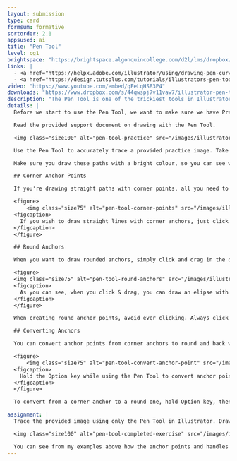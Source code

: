 ```yaml
---
layout: submission
type: card
formsum: formative
sortorder: 2.1
appsused: ai
title: "Pen Tool"
level: cg1
brightspace: "https://brightspace.algonquincollege.com/d2l/lms/dropbox/user/folder_submit_files.d2l?db=66860&grpid=0&isprv=0&bp=0&ou=92671"
links: |
  - <a href="https://helpx.adobe.com/illustrator/using/drawing-pen-curvature-or-pencil.html" target="_blank" title="Draw with the Pen Tool">Draw with the Pen Tool</a>
  - <a href="https://design.tutsplus.com/tutorials/illustrators-pen-tool-the-comprehensive-guide--vector-141" target="_blank" title="Tutsplus: Pen Tool Guide">Tutsplus: Pen Tool Guide</a>
video: "https://www.youtube.com/embed/qFeLqHS83P4"
downloads: "https://www.dropbox.com/s/44qwspj7v11vaw7/illustrator-pen-tool.zip?dl=1"
description: "The Pen Tool is one of the trickiest tools in Illustrator. It's also one of the most fundamental to vector drawing. You need to do your time with the tool in order to tame it."
details: |
  Before we start to use the Pen Tool, we want to make sure we have Precise Cusors turned on in <span class="command">Illustrator CC > Preferences... > General</span>. This will make our Pen Tool cursor a crosshair rather than a fountain pen icon.

  Read the provided support document on drawing with the Pen Tool.

  <img class="size100" alt="pen-tool-practice" src="/images/illustrator-pen-tool/pen-tool-practice.png">

  Use the Pen Tool to accurately trace a provided practice image. Take your time. Follow the instructions. The goal is to create accurate paths with the fewest anchor points possible. The more anchor points you have, the greater the risk you run of having kinked paths.

  Make sure you draw these paths with a bright colour, so you can see what you're doing. Also, remove the fill from your path, so it doesn't cover up your work as you go.

  ## Corner Anchor Points

  If you're drawing straight paths with corner points, all you need to do is click with the Pen Tool. You don't need to drag.

  <figure>
      <img class="size75" alt="pen-tool-corner-points" src="/images/illustrator-pen-tool/pen-tool-corner-points.gif">
  <figcaption>
    If you wish to draw straight lines with corner anchors, just click!
  </figcaption>
  </figure>

  ## Round Anchors

  When you want to draw rounded anchors, simply click and drag in the direction you wish to draw.

  <figure>
  <img class="size75" alt="pen-tool-round-anchors" src="/images/illustrator-pen-tool/pen-tool-round-anchors.gif">
  <figcaption>
    As you can see, when you click & drag, you can draw an elipse with only two anchor points.
  </figcaption>
  </figure>

  When creating round anchor points, avoid ever clicking. Always click & drag.

  ## Converting Anchors

  You can convert anchor points from corner anchors to round and back with the Convert Anchor Point Tool. The tool has a V shaped cursor.

  <figure>
      <img class="size75" alt="pen-tool-convert-anchor-point" src="/images/illustrator-pen-tool/pen-tool-convert-anchor-point.gif">
  <figcaption>
    Hold the Option key while using the Pen Tool to convert anchor points.
  </figcaption>
  </figure>

  To convert from a corner anchor to a round one, hold Option key, then drag the corner anchor. It will convert to a round anchor. To convert a round one to a corner anchor, simply click on the anchor point.

assignment: |
  Trace the provided image using only the Pen Tool in Illustrator. Draw the objects as accurately as possible while using the fewest anchor points possible.

  <img class="size100" alt="pen-tool-completed-exercise" src="/images/illustrator-pen-tool/pen-tool-completed-exercise.jpg">

  You can see from my examples above how the anchor points and handles are positioned. Do your best.
---
```

